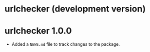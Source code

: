 # urlchecker (development version)

# urlchecker 1.0.0

* Added a `NEWS.md` file to track changes to the package.
